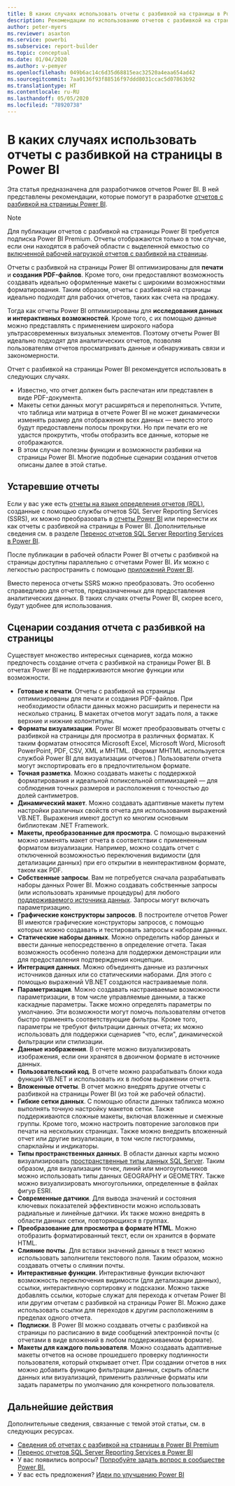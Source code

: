 ```yaml
---
title: В каких случаях использовать отчеты с разбивкой на страницы в Power BI
description: Рекомендации по использованию отчетов с разбивкой на страницы Power BI.
author: peter-myers
ms.reviewer: asaxton
ms.service: powerbi
ms.subservice: report-builder
ms.topic: conceptual
ms.date: 01/04/2020
ms.author: v-pemyer
ms.openlocfilehash: 049b6ac14c6d35d68815eac32520a4eaa654ad42
ms.sourcegitcommit: 7aa0136f93f88516f97ddd8031ccac5d07863b92
ms.translationtype: HT
ms.contentlocale: ru-RU
ms.lasthandoff: 05/05/2020
ms.locfileid: "78920738"
---
```

# <a name="when-to-use-paginated-reports-in-power-bi"></a>В каких случаях использовать отчеты с разбивкой на страницы в Power BI

Эта статья предназначена для разработчиков отчетов Power BI. В ней представлены рекомендации, которые помогут в разработке [отчетов с разбивкой на страницы Power BI](../paginated-reports/paginated-reports-report-builder-power-bi.md).

> [!NOTE]
> Для публикации отчетов с разбивкой на страницы Power BI требуется подписка Power BI Premium. Отчеты отображаются только в том случае, если они находятся в рабочей области с выделенной емкостью со [включенной рабочей нагрузкой отчетов с разбивкой на страницы](../service-admin-premium-workloads.md#paginated-reports).

Отчеты с разбивкой на страницы Power BI оптимизированы для **печати** и **создания PDF-файлов**. Кроме того, они предоставляют возможность создавать идеально оформленные макеты с широкими возможностями форматирования. Таким образом, отчеты с разбивкой на страницы идеально подходят для рабочих отчетов, таких как счета на продажу.

Тогда как отчеты Power BI оптимизированы для **исследования данных и интерактивных возможностей**. Кроме того, с их помощью данные можно представлять с применением широкого набора ультрасовременных визуальных элементов. Поэтому отчеты Power BI идеально подходят для аналитических отчетов, позволяя пользователям отчетов просматривать данные и обнаруживать связи и закономерности.

Отчет с разбивкой на страницы Power BI рекомендуется использовать в следующих случаях.

- Известно, что отчет должен быть распечатан или представлен в виде PDF-документа.
- Макеты сетки данных могут расширяться и переполняться. Учтите, что таблица или матрица в отчете Power BI не может динамически изменять размер для отображения всех данных — вместо этого будут предоставлены полосы прокрутки. Но при печати его не удастся прокрутить, чтобы отобразить все данные, которые не отображаются.
- В этом случае полезны функции и возможности разбивки на страницы Power BI. Многие подобные сценарии создания отчетов описаны далее в этой статье.

## <a name="legacy-reports"></a>Устаревшие отчеты

Если у вас уже есть [отчеты на языке определения отчетов (RDL)](/sql/reporting-services/reports/report-definition-language-ssrs), созданные с помощью службы отчетов SQL Server Reporting Services (SSRS), их можно преобразовать в [отчеты Power BI](../consumer/end-user-reports.md) или перенести их как отчеты с разбивкой на страницы в Power BI. Дополнительные сведения см. в разделе [Перенос отчетов SQL Server Reporting Services в Power BI](migrate-ssrs-reports-to-power-bi.md).

После публикации в рабочей области Power BI отчеты с разбивкой на страницы доступны параллельно с отчетами Power BI. Их можно с легкостью распространить с помощью [приложений Power BI](../service-create-distribute-apps.md).

Вместо переноса отчеты SSRS можно преобразовать. Это особенно справедливо для отчетов, предназначенных для предоставления аналитических данных. В таких случаях отчеты Power BI, скорее всего, будут удобнее для использования.

## <a name="paginated-report-scenarios"></a>Сценарии создания отчета с разбивкой на страницы

Существует множество интересных сценариев, когда можно предпочесть создание отчета с разбивкой на страницы Power BI. В отчетах Power BI не поддерживаются многие функции или возможности.

- **Готовые к печати**. Отчеты с разбивкой на страницы оптимизированы для печати и создания PDF-файлов. При необходимости области данных можно расширить и перенести на несколько страниц. В макетах отчетов могут задать поля, а также верхние и нижние колонтитулы.
- **Форматы визуализации**. Power BI может преобразовывать отчеты с разбивкой на страницы для просмотра в различных форматах. К таким форматам относятся Microsoft Excel, Microsoft Word, Microsoft PowerPoint, PDF, CSV, XML и MHTML. (Формат MHTML используется службой Power BI для визуализации отчетов.) Пользователи отчета могут экспортировать его в предпочтительном формате.
- **Точная разметка**. Можно создавать макеты с поддержкой форматирования и идеальной попиксельной оптимизацией — для соблюдения точных размеров и расположения с точностью до долей сантиметров.
- **Динамический макет**. Можно создавать адаптивные макеты путем настройки различных свойств отчета для использования выражений VB.NET. Выражения имеют доступ ко многим основным библиотекам .NET Framework.
- **Макеты, преобразованные для просмотра**. С помощью выражений можно изменять макет отчета в соответствии с примененным форматом визуализации. Например, можно создать отчет с отключенной возможностью переключения видимости (для детализации данных) при его открытии в неинтерактивном формате, таком как PDF.
- **Собственные запросы**. Вам не потребуется сначала разрабатывать наборы данных Power BI. Можно создавать собственные запросы (или использовать хранимые процедуры) для любого [поддерживаемого источника данных](../paginated-reports/paginated-reports-data-sources.md). Запросы могут включать параметризацию.
- **Графические конструкторы запросов**. В построителе отчетов Power BI имеются графические конструкторы запросов, с помощью которых можно создавать и тестировать запросы к наборам данных.
- **Статические наборы данных**. Можно определить набор данных и ввести данные непосредственно в определение отчета. Такая возможность особенно полезна для поддержки демонстрации или для предоставления подтверждения концепции.
- **Интеграция данных**. Можно объединять данные из различных источников данных или со статическими наборами. Для этого с помощью выражений VB.NET создаются настраиваемые поля.
- **Параметризация**. Можно создавать настраиваемые возможности параметризации, в том числе управляемые данными, а также каскадные параметры. Также можно определять параметры по умолчанию. Эти возможности могут помочь пользователям отчетов быстро применять соответствующие фильтры. Кроме того, параметры не требуют фильтрации данных отчета; их можно использовать для поддержки сценариев "что, если", динамической фильтрации или стилизации.
- **Данные изображения**. В отчете можно визуализировать изображения, если они хранятся в двоичном формате в источнике данных.
- **Пользовательский код**. В отчете можно разрабатывать блоки кода функций VB.NET и использовать их в любом выражении отчета.
- **Вложенные отчеты**. В отчет можно внедрять другие отчеты с разбивкой на страницы Power BI (из той же рабочей области).
- **Гибкие сетки данных**. С помощью области данных табликса можно выполнять точную настройку макетов сетки. Также поддерживаются сложные макеты, включая вложенные и смежные группы. Кроме того, можно настроить повторение заголовков при печати на нескольких страницах. Также можно внедрить вложенный отчет или другие визуализации, в том числе гистограммы, спарклайны и индикаторы.
- **Типы пространственных данных**. В области данных карты можно визуализировать [пространственные типы данных SQL Server](/sql/relational-databases/spatial/spatial-data-sql-server). Таким образом, для визуализации точек, линий или многоугольников можно использовать типы данных GEOGRAPHY и GEOMETRY. Также можно визуализировать многоугольники, определенные в файлах фигур ESRI.
- **Современные датчики**. Для вывода значений и состояния ключевых показателей эффективности можно использовать радиальные и линейные датчики. Их также можно внедрять в области данных сетки, повторяющихся в группах.
- **Преобразование для просмотра в формате HTML**. Можно отобразить форматированный текст, если он хранится в формате HTML.
- **Слияние почты**. Для вставки значений данных в текст можно использовать заполнители текстового поля. Таким образом, можно создавать отчеты о слиянии почты.
- **Интерактивные функции**. Интерактивные функции включают возможность переключения видимости (для детализации данных), ссылки, интерактивную сортировку и подсказки. Можно также добавлять ссылки, которые служат для перехода к отчетам Power BI или другим отчетам с разбивкой на страницы Power BI. Можно даже использовать ссылки для переходов к другим расположениям в пределах одного отчета.
- **Подписки**. В Power BI можно создавать отчеты с разбивкой на страницы по расписанию в виде сообщений электронной почты (с отчетами в виде вложений в любом поддерживаемом формате).
- **Макеты для каждого пользователя**. Можно создавать адаптивные макеты отчетов на основе прошедшего проверку подлинности пользователя, который открывает отчет. При создании отчетов в них можно добавить функцию фильтрации данных, скрыть области данных или визуализаций, применить различные форматы или задать параметры по умолчанию для конкретного пользователя.

## <a name="next-steps"></a>Дальнейшие действия

Дополнительные сведения, связанные с темой этой статьи, см. в следующих ресурсах.

- [Сведения об отчетах с разбивкой на страницы в Power BI Premium](../paginated-reports/paginated-reports-report-builder-power-bi.md)
- [Перенос отчетов SQL Server Reporting Services в Power BI](migrate-ssrs-reports-to-power-bi.md)
- У вас появились вопросы? [Попробуйте задать вопрос в сообществе Power BI.](https://community.powerbi.com/)
- У вас есть предложения? [Идеи по улучшению Power BI](https://ideas.powerbi.com/)
